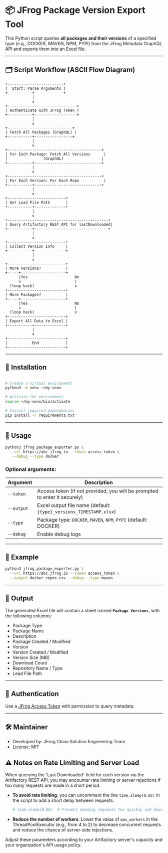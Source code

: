 # 📦 JFrog Package Version Export Tool

This Python script queries **all packages and their versions** of a specified type (e.g., DOCKER, MAVEN, NPM, PYPI) from the JFrog Metadata GraphQL API and exports them into an Excel file.

---

## 🗂️ Script Workflow (ASCII Flow Diagram)

```
+-------------------------+
|  Start: Parse Arguments |
+-----------+-------------+
            |
            v
+-------------------------------+
| Authenticate with JFrog Token |
+-----------+-------------------+
            |
            v
+-----------------------------+
| Fetch All Packages (GraphQL) |
+-----------+-----------------+
            |
            v
+------------------------------------------+
| For Each Package: Fetch All Versions      |
|                (GraphQL)                 |
+-----------+------------------------------+
            |
            v
+------------------------------------------+
| For Each Version: For Each Repo           |
+-----------+------------------------------+
            |
            v
+--------------------------+
| Get Lead File Path       |
+-----------+--------------+
            |
            v
+---------------------------------------------+
| Query Artifactory REST API for lastDownloaded|
+-----------+---------------------------------+
            |
            v
+--------------------------+
| Collect Version Info     |
+-----------+--------------+
            |
            v
+--------------------------+
| More Versions?           |
+-----+--------------------+
      |Yes                     No
      v                        |
  (loop back)                  v
+--------------------------+
| More Packages?           |
+-----+--------------------+
      |Yes                     No
      v                        |
  (loop back)                  v
+--------------------------+
| Export All Data to Excel |
+-----------+--------------+
            |
            v
+--------------------------+
|           End            |
+--------------------------+
```

---

## 🔧 Installation


```bash

# Create a virtual environment
python3 -m venv ~/my-venv

# Activate the environment
source ~/my-venv/bin/activate

# Install required dependencies
pip install -r requirements.txt
```

---

## 🚀 Usage

```bash
python3 jfrog_package_exporter.py \
  --url https://abc.jfrog.io --token access_token \
   --debug --type docker
```

### Optional arguments:

| Argument      | Description                                                                 |
|---------------|-----------------------------------------------------------------------------|
| `--token`     | Access token (if not provided, you will be prompted to enter it securely)  |
| `--output`    | Excel output file name (default: `{type}_versions_TIMESTAMP.xlsx`)          |
| `--type`      | Package type: `DOCKER`, `MAVEN`, `NPM`, `PYPI` (default: DOCKER)            |
| `--debug`     | Enable debug logs                                                           |

---

## 🧪 Example

```bash
python3 jfrog_package_exporter.py \
  --url https://abc.jfrog.io --token access_token \
  --output docker_repos.csv --debug --type maven
```

---

## 📂 Output

The generated Excel file will contain a sheet named **`Package Versions`**, with the following columns:

- Package Type
- Package Name
- Description
- Package Created / Modified
- Version
- Version Created / Modified
- Version Size (MB)
- Download Count
- Repository Name / Type
- Lead File Path

---

## 🔐 Authentication

Use a [JFrog Access Token](https://jfrog.com/help/r/jfrog-platform-administration-documentation/access-tokens) with permission to query metadata.

---

## 🛠 Maintainer

- Developed by: JFrog China Solution Engineering Team
- License: MIT

## ⚠️ Notes on Rate Limiting and Server Load

When querying the 'Last Downloaded' field for each version via the Artifactory REST API, you may encounter rate limiting or server rejections if too many requests are made in a short period.

- **To avoid rate limiting**, you can uncomment the line `time.sleep(0.05)` in the script to add a short delay between requests:
  ```python
  # time.sleep(0.05)  # Prevent sending requests too quickly and being rate-limited by the server
  ```
- **Reduce the number of workers**: Lower the value of `max_workers` in the ThreadPoolExecutor (e.g., from 4 to 2) to decrease concurrent requests and reduce the chance of server-side rejections.

Adjust these parameters according to your Artifactory server's capacity and your organization's API usage policy.
